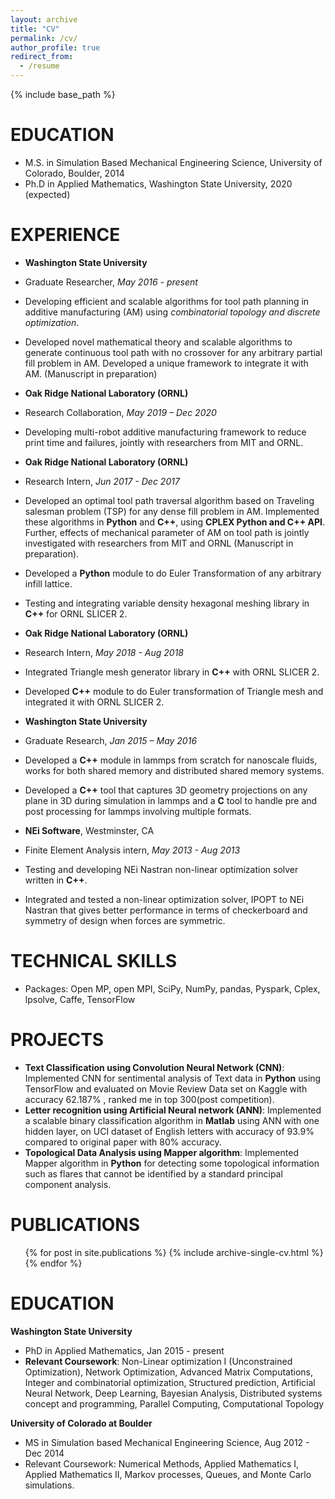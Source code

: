 ```yaml
---
layout: archive
title: "CV"
permalink: /cv/
author_profile: true
redirect_from:
  - /resume
---
```


{% include base_path %}

EDUCATION
======
* M.S. in Simulation Based Mechanical Engineering Science, University of Colorado, Boulder, 2014
* Ph.D in Applied Mathematics, Washington State University, 2020 (expected)

EXPERIENCE
======
* **Washington State University**
* Graduate Researcher, *May 2016 - present*	
* Developing efficient and scalable algorithms for tool path planning in additive manufacturing (AM) using *combinatorial topology and discrete optimization*.
* Developed novel mathematical theory and scalable algorithms to generate continuous tool path with no crossover for any arbitrary partial fill problem in AM. Developed a unique framework to integrate it with AM. (Manuscript in preparation)
    
* **Oak Ridge National Laboratory (ORNL)**  
* Research Collaboration, *May 2019 – Dec 2020*
* Developing multi-robot additive manufacturing framework to reduce print time and failures, jointly with researchers from MIT and ORNL.
 
* **Oak Ridge National Laboratory (ORNL)**   
* Research Intern, *Jun 2017 - Dec 2017* 
* Developed an optimal tool path traversal algorithm based on Traveling salesman problem (TSP) for any dense fill problem in AM. Implemented these algorithms in **Python** and **C++**, using **CPLEX Python and C++ API**. Further, effects of mechanical parameter of AM on tool path is jointly investigated with researchers from MIT and ORNL (Manuscript in preparation).    
* Developed a **Python** module to do Euler Transformation of any arbitrary infill lattice. 
* Testing and integrating variable density hexagonal meshing library in **C++** for ORNL SLICER 2.

* **Oak Ridge National Laboratory (ORNL)**
* Research Intern, *May 2018 - Aug 2018* 
* Integrated Triangle mesh generator library in **C++** with ORNL SLICER 2. 
* Developed **C++** module to do Euler transformation of Triangle mesh and integrated it with ORNL SLICER 2. 

* **Washington State University** 
* Graduate Research, *Jan 2015 – May 2016*
* Developed a **C++** module in lammps from scratch for nanoscale fluids, works for both shared memory and distributed shared memory systems. 
* Developed a **C++** tool that captures 3D geometry projections on any plane in 3D during simulation in lammps and a **C** tool to handle pre and post processing for lammps involving multiple formats. 

* **NEi Software**, Westminster, CA                                                                                                                    
* Finite Element Analysis intern, *May 2013 - Aug 2013*
* Testing and developing NEi Nastran non-linear optimization solver written in **C++**.  
* Integrated and tested a non-linear optimization solver, IPOPT to NEi Nastran that gives better performance in terms of checkerboard and symmetry of design when forces are symmetric.   

TECHNICAL SKILLS
======
* Packages: Open MP, open MPI, SciPy, NumPy, pandas, Pyspark, Cplex, lpsolve, Caffe, TensorFlow   

PROJECTS
====
* **Text Classification using Convolution Neural Network (CNN)**: Implemented CNN for sentimental analysis of Text data in **Python** using TensorFlow and evaluated on Movie Review Data set on Kaggle with accuracy 62.187% , ranked me in top 300(post competition). 
* **Letter recognition using Artificial Neural network (ANN)**: Implemented a scalable binary classification algorithm in **Matlab** using ANN with one hidden layer, on UCI dataset of English letters with accuracy of 93.9% compared to original paper with 80% accuracy. 
* **Topological Data Analysis using Mapper algorithm**: Implemented Mapper algorithm in **Python** for detecting some topological information such as flares that cannot be identified by a standard principal component analysis. 

PUBLICATIONS
======
  <ul>{% for post in site.publications %}
    {% include archive-single-cv.html %}
  {% endfor %}</ul>

EDUCATION
====
**Washington State University** 
* PhD in Applied Mathematics, Jan 2015 - present
* **Relevant Coursework**: Non-Linear optimization I (Unconstrained Optimization), Network Optimization, Advanced Matrix Computations, Integer and combinatorial optimization, Structured prediction, Artificial Neural Network, Deep Learning, Bayesian Analysis, Distributed systems concept and programming, Parallel Computing, Computational Topology 

**University of Colorado at Boulder**
* MS in Simulation based Mechanical Engineering Science, Aug 2012 - Dec 2014
* Relevant Coursework: Numerical Methods, Applied Mathematics I, Applied Mathematics II, Markov processes, Queues, and Monte Carlo simulations.
  